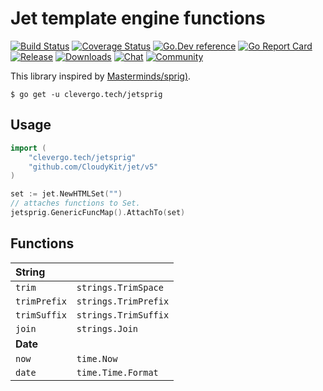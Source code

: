 # Jet template engine functions
[![Build Status](https://img.shields.io/travis/clevergo/jetsprig?style=flat-square)](https://travis-ci.org/clevergo/jetsprig)
[![Coverage Status](https://img.shields.io/coveralls/github/clevergo/jetsprig?style=flat-square)](https://coveralls.io/github/clevergo/jetsprig)
[![Go.Dev reference](https://img.shields.io/badge/go.dev-reference-blue?logo=go&logoColor=white&style=flat-square)](https://pkg.go.dev/clevergo.tech/jetsprig?tab=doc)
[![Go Report Card](https://goreportcard.com/badge/github.com/clevergo/jetsprig?style=flat-square)](https://goreportcard.com/report/github.com/clevergo/jetsprig)
[![Release](https://img.shields.io/github/release/clevergo/jetsprig.svg?style=flat-square)](https://github.com/clevergo/jetsprig/releases)
[![Downloads](https://img.shields.io/endpoint?url=https://pkg.clevergo.tech/api/badges/downloads/total/clevergo.tech/jetsprig&style=flat-square)](https://pkg.clevergo.tech/clevergo.tech/jetsprig)
[![Chat](https://img.shields.io/badge/chat-telegram-blue?style=flat-square)](https://t.me/clevergotech)
[![Community](https://img.shields.io/badge/community-forum-blue?style=flat-square&color=orange)](https://forum.clevergo.tech)

This library inspired by [Masterminds/sprig)](https://github.com/Masterminds/sprig).

```shell
$ go get -u clevergo.tech/jetsprig
```

## Usage

```go
import (
    "clevergo.tech/jetsprig"
    "github.com/CloudyKit/jet/v5"
)

set := jet.NewHTMLSet("")
// attaches functions to Set.
jetsprig.GenericFuncMap().AttachTo(set)
```

## Functions

| **String**      |                     |
|:----------------|:---
| `trim`          | `strings.TrimSpace` 
| `trimPrefix`    | `strings.TrimPrefix` 
| `trimSuffix`    | `strings.TrimSuffix` 
| `join`          | `strings.Join`
| **Date** 
| `now`           | `time.Now` 
| `date`          | `time.Time.Format`
